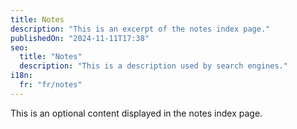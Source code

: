 ```yaml
---
title: Notes
description: "This is an excerpt of the notes index page."
publishedOn: "2024-11-11T17:38"
seo:
  title: "Notes"
  description: "This is a description used by search engines."
i18n:
  fr: "fr/notes"
---
```


This is an optional content displayed in the notes index page.
